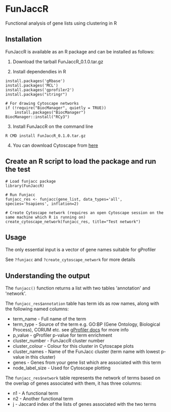 # FunJaccR
Functional analysis of gene lists using clustering in R

## Installation

FunJaccR is available as an R package and can be installed as follows:

1. Download the tarball FunJaccR_0.1.0.tar.gz

2. Install dependendies in R

```
install.packages('gRbase')
install.packages('MCL')
install.packages('gprofiler2')
install.packages("stringr")

# For drawing Cytoscape networks
if (!require("BiocManager", quietly = TRUE))
    install.packages("BiocManager")
BiocManager::install("RCy3")
```

3. Install FunJaccR on the command line
   
`R CMD install FunJaccR_0.1.0.tar.gz`

4. You can download Cytoscape from [here](https://cytoscape.org/download.html)

## Create an R script to load the package and run the test

```
# Load funjacc package
library(FunJaccR)

# Run Funjacc
funjacc_res <- funjacc(gene_list, data_types='all', species='hsapiens', inflation=2)

# Create Cytoscape network (requires an open Cytoscape session on the same machine which R is running on)
create_cytoscape_network(funjacc_res, title="Test network")
```

## Usage

The only essential input is a vector of gene names suitable for gProfiler

See `?funjacc` and `?create_cytoscape_network` for more details

## Understanding the output

The `funjacc()` function returns a list with two tables 'annotation' and 'network'.

The `funjacc_res$annotation` table has term ids as row names, along with the following named columns:

* term_name - Full name of the term
* term_type - Source of the term e.g. GO:BP (Gene Ontology, Biological Process), CORUM etc. see [gProfiler docs](https://biit.cs.ut.ee/gprofiler/page/docs) for more info
* p_value - gProfiler p-value for term enrichment 
* cluster_number - FunJaccR cluster number
* cluster_colour - Colour for this cluster in Cytoscape plots
* cluster_names - Name of the FunJacc cluster (term name with lowest p-value in this cluster)
* genes - Genes from your gene list which are associated with this term
* node_label_size - Used for Cytoscape plotting

The `funjacc_res$network` table represents the network of terms based on the overlap of genes associated with them, it has three columns:

* n1 - A functional term
* n2 - Another functional term
* j - Jaccard index of the lists of genes associated with the two terms
